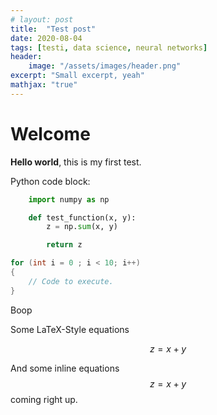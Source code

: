 ```yaml
---
# layout: post
title:  "Test post"
date: 2020-08-04
tags: [testi, data science, neural networks]
header:
    image: "/assets/images/header.png"
excerpt: "Small excerpt, yeah"
mathjax: "true"
---
```


# Welcome

**Hello world**, this is my first test.

Python code block:
```python
    import numpy as np

    def test_function(x, y):
        z = np.sum(x, y)

        return z
```

```cs
for (int i = 0 ; i < 10; i++)
{
    // Code to execute.
}
```

Boop

Some LaTeX-Style equations

$$z = x + y $$

And some inline equations $$z = x + y $$ coming right up.
